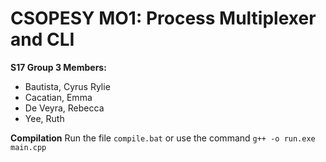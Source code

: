 # CSOPESY MO1: Process Multiplexer and CLI 

**S17 Group 3 Members:**
- Bautista, Cyrus Rylie
- Cacatian, Emma
- De Veyra, Rebecca
- Yee, Ruth

**Compilation**
Run the file `compile.bat` or use the command `g++ -o run.exe main.cpp`
